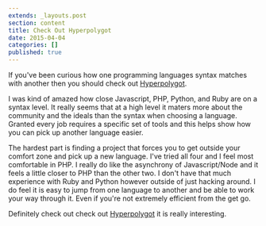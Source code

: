 ```yaml
---
extends: _layouts.post
section: content
title: Check Out Hyperpolygot
date: 2015-04-04
categories: []
published: true
---
```

If you've been curious how one programming languages syntax matches with another then you should check out [Hyperpolygot](http://hyperpolyglot.org).

I was kind of amazed how close Javascript, PHP, Python, and Ruby are on a syntax level.  It really seems that at a high level it maters more about the community and the ideals than the syntax when choosing a language.  Granted every job requires a specific set of tools and this helps show how you can pick up another language easier.

The hardest part is finding a project that forces you to get outside your comfort zone and pick up a new language.  I've tried all four and I feel most comfortable in PHP.  I really do like the asynchrony of Javascript/Node and it feels a little closer to PHP than the other two.  I  don't have that much experience with Ruby and Python however outside of just hacking around.
I do feel it is easy to jump from one language to another and be able to work your way through it. Even if you're not extremely efficient from the get go.

Definitely check out check out [Hyperpolygot](http://hyperpolyglot.org) it is really interesting.
